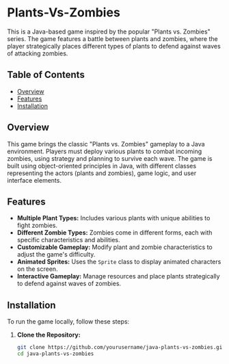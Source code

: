 # Plants-Vs-Zombies

This is a Java-based game inspired by the popular "Plants vs. Zombies" series. The game features a battle between plants and zombies, where the player strategically places different types of plants to defend against waves of attacking zombies.

## Table of Contents

- [Overview](#overview)
- [Features](#features)
- [Installation](#installation)

## Overview

This game brings the classic "Plants vs. Zombies" gameplay to a Java environment. Players must deploy various plants to combat incoming zombies, using strategy and planning to survive each wave. The game is built using object-oriented principles in Java, with different classes representing the actors (plants and zombies), game logic, and user interface elements.

## Features

- **Multiple Plant Types:** Includes various plants with unique abilities to fight zombies.
- **Different Zombie Types:** Zombies come in different forms, each with specific characteristics and abilities.
- **Customizable Gameplay:** Modify plant and zombie characteristics to adjust the game's difficulty.
- **Animated Sprites:** Uses the `Sprite` class to display animated characters on the screen.
- **Interactive Gameplay:** Manage resources and place plants strategically to defend against waves of zombies.

## Installation

To run the game locally, follow these steps:

1. **Clone the Repository:**
   ```bash
   git clone https://github.com/yourusername/java-plants-vs-zombies.git
   cd java-plants-vs-zombies
